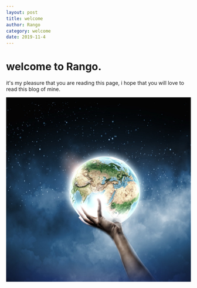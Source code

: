 ```yaml
---
layout: post
title: welcome
author: Rango
category: welcome
date: 2019-11-4
---
```

# welcome to Rango.
it's my pleasure that you are reading this page,
i hope that you will love to read this blog of mine. 


![Image Test](/assets/img/img-sample.jpg)